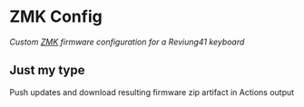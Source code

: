 # ZMK Config

_Custom [ZMK](https://github.com/zmkfirmware/zmk) firmware configuration for a Reviung41 keyboard_

## Just my type

Push updates and download resulting firmware zip artifact in Actions output
